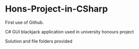 # Hons-Project-in-CSharp
First use of Github. 

C# GUI blackjack application used in university honours project

Solution and file folders provided
